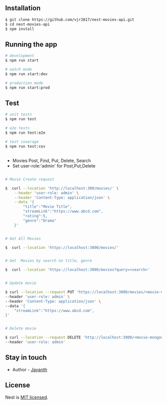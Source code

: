 ## Installation

```bash
$ git clone https://github.com/vjr2817/nest-movies-api.git
$ cd nest-movies-api
$ npm install
```

## Running the app

```bash
# development
$ npm run start

# watch mode
$ npm run start:dev

# production mode
$ npm run start:prod
```

## Test

```bash
# unit tests
$ npm run test

# e2e tests
$ npm run test:e2e

# test coverage
$ npm run test:cov
```

## 

- Movies Post, Find, Put, Delete, Search
- Set user-role:'admin' for Post,Put,Delete 

```bash

# Movie Create request

$  curl --location 'http://localhost:300/movies/' \
    --header 'user-role: admin' \
    --header 'Content-Type: application/json' \
    --data '{
        "title":"Movie Title",
        "streamLink":"https://www.abcd.com",
        "rating":5,
        "genre":"Drama"
    }'

```

```bash

# Get All Movies

$  curl --location 'https://localhost:3000/movies/' 

```

```bash

# Get  Movies by search on title, genre

$  curl --location 'https://localhost:3000/movies?query=<search>' 

```

```bash

# Update movie

$ curl --location --request PUT 'https://localhost:3000/movies/<movie-mongodb-id>' \
--header 'user-role: admin' \
--header 'Content-Type: application/json' \
--data '{
    "streamLink":"https://www.abcd.com",
}'

```

```bash

# Delete movie

$ curl --location --request DELETE 'http://localhost:3000/<movie-mongodb-id>' \
--header 'user-role: admin'

```

## Stay in touch

- Author - [Jayanth](https://www.linkedin.com/in/vjayanthreddy/)


## License

Nest is [MIT licensed](LICENSE).
